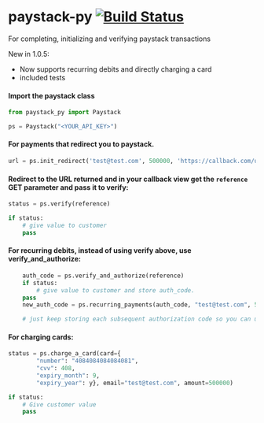 # paystack-py [![Build Status](https://travis-ci.com/iambenkay/paystack-py.svg?branch=master)](https://travis-ci.com/iambenkay/paystack-py)
For completing, initializing and verifying paystack transactions

New in 1.0.5:
- Now supports recurring debits and directly charging a card
- included tests

#### Import the paystack class
```python
from paystack_py import Paystack

ps = Paystack("<YOUR_API_KEY>")
```

#### For payments that redirect you to paystack.
```python
url = ps.init_redirect('test@test.com', 500000, 'https://callback.com/url')
```
#### Redirect to the URL returned and in your callback view get the ```reference``` GET parameter and pass it to verify:
```python
status = ps.verify(reference)

if status:
    # give value to customer
    pass
```
#### For recurring debits, instead of using verify above, use verify_and_authorize:
```python
    auth_code = ps.verify_and_authorize(reference)
    if status:
        # give value to customer and store auth_code.
    pass
    new_auth_code = ps.recurring_payments(auth_code, "test@test.com", 50000)

    # just keep storing each subsequent authorization code so you can use it later.
```
#### For charging cards:
```python
status = ps.charge_a_card(card={
        "number": "4084084084084081",
        "cvv": 408, 
        "expiry_month": 9,
        "expiry_year": y}, email="test@test.com", amount=500000)

if status:
    # Give customer value
    pass
```
